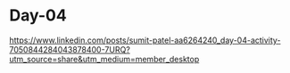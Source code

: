 # Day-04


https://www.linkedin.com/posts/sumit-patel-aa6264240_day-04-activity-7050844284043878400-7URQ?utm_source=share&utm_medium=member_desktop

